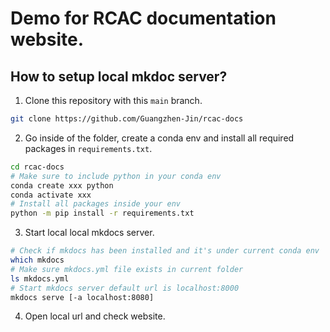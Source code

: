 # Demo for RCAC documentation website.

## How to setup local mkdoc server?
1. Clone this repository with this `main` branch.
```bash
git clone https://github.com/Guangzhen-Jin/rcac-docs
```

2. Go inside of the folder, create a conda env and install all required packages in `requirements.txt`.
```bash
cd rcac-docs
# Make sure to include python in your conda env
conda create xxx python
conda activate xxx
# Install all packages inside your env
python -m pip install -r requirements.txt
```

3. Start local local mkdocs server.
```bash
# Check if mkdocs has been installed and it's under current conda env
which mkdocs
# Make sure mkdocs.yml file exists in current folder
ls mkdocs.yml
# Start mkdocs server default url is localhost:8000
mkdocs serve [-a localhost:8080]
```

4. Open local url and check website.
